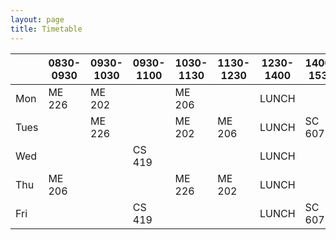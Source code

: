 ```yaml
---
layout: page
title: Timetable
---
```


|      	| 0830-0930 	| 0930-1030 	| 0930-1100 	| 1030-1130 	| 1130-1230 	| 1230-1400 	| 1400-1530 	| 1400-1700 	| 1730-1900 	|
|------	|-----------	|-----------	|-----------	|-----------	|-----------	|-----------	|-----------	|-----------	|-----------	|
| Mon  	| ME 226    	| ME 202    	|           	| ME 206    	|           	| LUNCH     	|           	| ME 218    	|           	|
| Tues 	|           	| ME 226    	|           	| ME 202    	| ME 206    	| LUNCH     	| SC 607    	|           	| MA 214    	|
| Wed  	|           	|           	| CS 419    	|           	|           	| LUNCH     	|           	| ME 213    	|           	|
| Thu  	| ME 206    	|           	|           	| ME 226    	| ME 202    	| LUNCH     	|           	| ME 224    	|           	|
| Fri  	|           	|           	| CS 419    	|           	|           	| LUNCH     	| SC 607    	|           	| MA 214    	|
